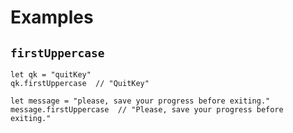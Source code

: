 # Examples

## `firstUppercase`

```
let qk = "quitKey"
qk.firstUppercase  // "QuitKey"
```

```
let message = "please, save your progress before exiting."
message.firstUppercase  // "Please, save your progress before exiting."
```
